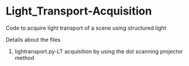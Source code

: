 # Light_Transport-Acquisition
Code to acquire light transport of a scene using structured light 


Details about the files


1. lightransport.py-LT acquisition by using the dot scanning projector method
